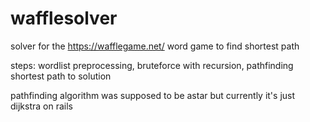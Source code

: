 # wafflesolver
solver for the https://wafflegame.net/ word game to find shortest path

steps:
wordlist preprocessing, 
bruteforce with recursion,
pathfinding shortest path to solution

pathfinding algorithm was supposed to be astar but currently it's just dijkstra on rails